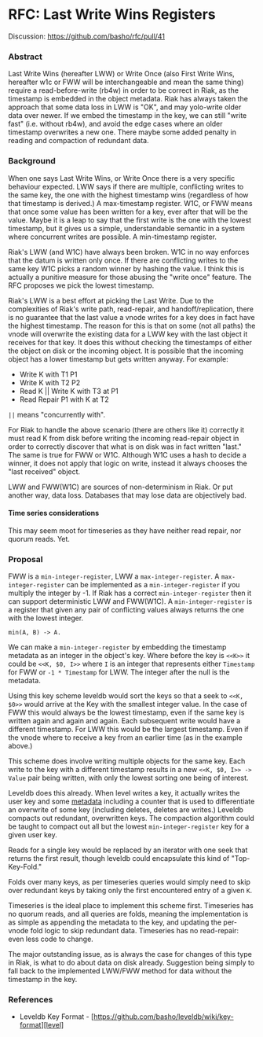 # RFC: Last Write Wins Registers

Discussion: https://github.com/basho/rfc/pull/41

### Abstract

Last Write Wins (hereafter LWW) or Write Once (also First Write Wins,
hereafter w1c or FWW will be interchangeable and mean the same thing)
require a read-before-write (rb4w) in order to be correct in Riak, as
the timestamp is embedded in the object metadata. Riak has always
taken the approach that some data loss in LWW is "OK", and may
yolo-write older data over newer. If we embed the timestamp in the
key, we can still "write fast" (i.e. without rb4w), and avoid the edge
cases where an older timestamp overwrites a new one. There maybe some
added penalty in reading and compaction of redundant data.

### Background

When one says Last Write Wins, or Write Once there is a very specific
behaviour expected. LWW says if there are multiple, conflicting writes
to the same key, the one with the highest timestamp wins (regardless
of how that timestamp is derived.) A max-timestamp register. W1C, or
FWW means that once some value has been written for a key, ever after
that will be the value. Maybe it is a leap to say that the first write
is the one with the lowest timestamp, but it gives us a simple,
understandable semantic in a system where concurrent writes are
possible. A min-timestamp register.

Riak's LWW (and W1C) have always been broken. W1C in no way enforces
that the datum is written only once. If there are conflicting writes
to the same key W1C picks a random winner by hashing the value. I
think this is actually a punitive measure for those abusing the "write
once" feature. The RFC proposes we pick the lowest timestamp.

Riak's LWW is a best effort at picking the Last Write. Due to the
complexities of Riak's write path, read-repair, and
handoff/replication, there is no guarantee that the last value a vnode
writes for a key does in fact have the highest timestamp. The reason
for this is that on some (not all paths) the vnode will overwrite the
existing data for a LWW key with the last object it receives for that
key. It does this without checking the timestamps of either the object
on disk or the incoming object. It is possible that the incoming
object has a lower timestamp but gets written anyway. For example:

- Write K with T1 P1
- Write K with T2 P2
- Read K || Write K with T3 at P1
- Read Repair P1 with K at T2

`||` means "concurrently with".

For Riak to handle the above scenario (there are others like it)
correctly it must read K from disk before writing the incoming
read-repair object in order to correctly discover that what is on disk
was in fact written "last." The same is true for FWW or W1C. Although
W1C uses a hash to decide a winner, it does not apply that logic on
write, instead it always chooses the "last received" object.

LWW and FWW(W1C) are sources of non-determinism in Riak. Or put
another way, data loss. Databases that may lose data are objectively
bad.

#### Time series considerations

This may seem moot for timeseries as they have neither read repair,
nor quorum reads. Yet.

### Proposal

FWW is a `min-integer-register`, LWW a `max-integer-register`. A
`max-integer-register` can be implemented as a `min-integer-register` if
you multiply the integer by -1. If Riak has a correct
`min-integer-register` then it can support deterministic LWW and
FWW(W1C). A `min-integer-register` is a register that given any pair of conflicting values always returns the one with the lowest integer.

    min(A, B) -> A.

We can make a `min-integer-register` by embedding the timestamp
metadata as an integer in the object's key. Where before the key is
`<<K>>` it could be `<<K, $0, I>>` where `I` is an integer that
represents either `Timestamp` for FWW or `-1 * Timestamp` for LWW. The
integer after the null is the metadata.

Using this key scheme leveldb would sort the keys so that a seek to
`<<K, $0>>` would arrive at the Key with the smallest integer
value. In the case of FWW this would always be the lowest timestamp,
even if the same key is written again and again and again. Each
subsequent write would have a different timestamp. For LWW this would
be the largest timestamp. Even if the vnode where to receive a key
from an earlier time (as in the example above.)

This scheme does involve writing multiple objects for the same
key. Each write to the key with a different timestamp results in a new
`<<K, $0, I>> -> Value` pair being written, with only the lowest
sorting one being of interest.

Leveldb does this already. When level writes a key, it actually writes
the user key and some [metadata][level] including a counter that is
used to differentiate an overwrite of some key (including deletes,
deletes are writes.) Leveldb compacts out redundant, overwritten
keys. The compaction algorithm could be taught to compact out all but
the lowest `min-integer-register` key for a given user key.

Reads for a single key would be replaced by an iterator with one seek
that returns the first result, though leveldb could encapsulate this
kind of "Top-Key-Fold."

Folds over many keys, as per timeseries queries would simply need to
skip over redundant keys by taking only the first encountered entry of
a given `K`.

Timeseries is the ideal place to implement this scheme
first. Timeseries has no quorum reads, and all queries are folds,
meaning the implementation is as simple as appending the metadata to
the key, and updating the per-vnode fold logic to skip redundant
data. Timeseries has no read-repair: even less code to change.

The major outstanding issue, as is always the case for changes of this
type in Riak, is what to do about data on disk already. Suggestion
being simply to fall back to the implemented LWW/FWW method for data
without the timestamp in the key.

### References

- Leveldb Key Format - [https://github.com/basho/leveldb/wiki/key-format][level]

[level]: https://github.com/basho/leveldb/wiki/key-format "Leveldb Key Format"
